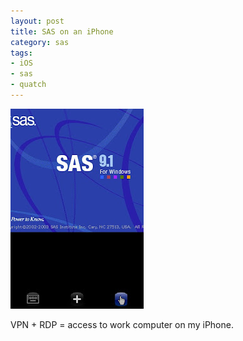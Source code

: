 ```yaml
---
layout: post
title: SAS on an iPhone
category: sas
tags:
- iOS
- sas
- quatch
---
```


![](/assets/img/2008-09-14-sas-on-iphone.jpg)

VPN + RDP = access to work computer on my iPhone.
